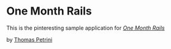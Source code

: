 # One Month Rails

This is the pinteresting sample application for
[*One Month Rails*](http://onemonthrails.com)

by [Thomas Petrini](http://thomaspetrini.com)